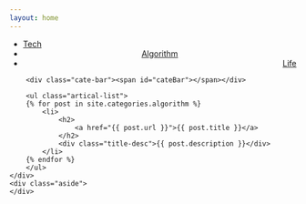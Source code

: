 ```yaml
---
layout: home
---
```


<div class="index-content algorithm">
    <div class="section">
        <ul class="artical-cate">
            <li><a href="/"><span>Tech</span></a></li>
            <li class="on" style="text-align:center"><a href="/algorithm"><span>Algorithm</span></a></li>
            <li style="text-align:right"><a href="/life"><span>Life</span></a></li>
        </ul>

        <div class="cate-bar"><span id="cateBar"></span></div>

        <ul class="artical-list">
        {% for post in site.categories.algorithm %}
            <li>
                <h2>
                    <a href="{{ post.url }}">{{ post.title }}</a>
                </h2>
                <div class="title-desc">{{ post.description }}</div>
            </li>
        {% endfor %}
        </ul>
    </div>
    <div class="aside">
    </div>
</div>
